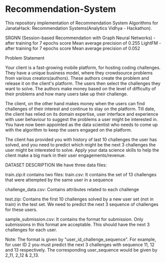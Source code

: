 # Recommendation-System
This repository implementation of Recommendation System Algorithms for JanataHack: Recommendation Systems(Analytics Vidhya - Hackathon).


SRGNN (Session-based Recommendation with Graph Neural Networks) -  after training for 7 epochs score Mean average precision of 0.255
LightFM - after training for 7 epochs score Mean average precision of 0.052

Problem Statement

Your client is a fast-growing mobile platform, for hosting coding challenges. They have a unique business model, where they crowdsource problems from various creators(authors). These authors create the problem and release it on the client's platform. The users then select the challenges they want to solve. The authors make money based on the level of difficulty of their problems and how many users take up their challenge.

 

The client, on the other hand makes money when the users can find challenges of their interest and continue to stay on the platform. Till date, the client has relied on its domain expertise, user interface and experience with user behaviour to suggest the problems a user might be interested in. You have now been appointed as the data scientist who needs to come up with the algorithm to keep the users engaged on the platform.



The client has provided you with history of last 10 challenges the user has solved, and you need to predict which might be the next 3 challenges the user might be interested to solve. Apply your data science skills to help the client make a big mark in their user engagements/revenue.



DATASET DESCRIPTION
We have three data files:


train.zip:it contains two files:
train.csv: It contains the set of 13 challenges that were attempted by the same user in a sequence



challenge_data.csv: Contains attributes related to each challenge



test.zip: 
Contains the first 10 challenges solved by a new user set (not in train) in the test set. We need to predict the next 3 sequence of challenges for these users.


sample_submission.csv: 
It contains the format for submission. Only submissions in this format are acceptable. This should have the next 3 challenges for each user.


     
Note: The format is given by "user_id_challenge_sequence". For example, for user ID 2 you must predict the next 3 challenges with sequence 11, 12 and 13 respectively. The corresponding user_sequence would be given by 2_11, 2_12 & 2_13.
